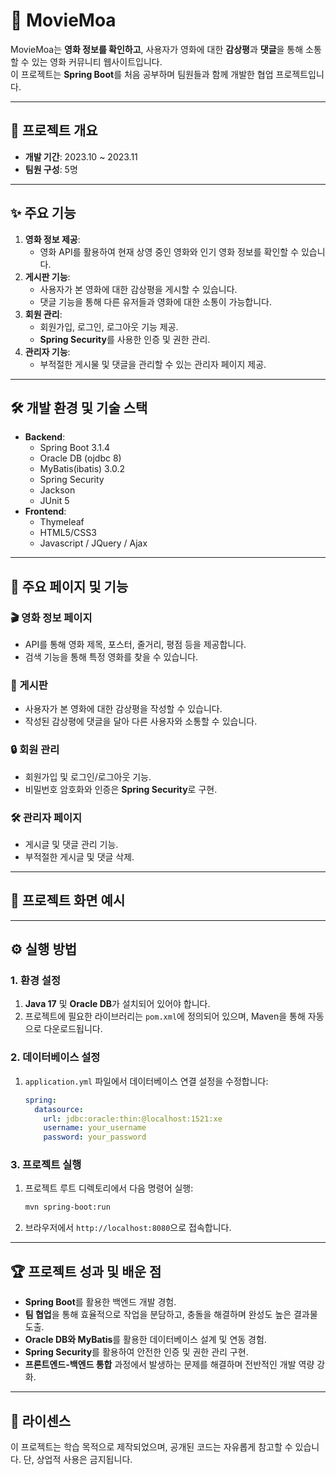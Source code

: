 # 🎥 MovieMoa

MovieMoa는 **영화 정보를 확인하고**, 사용자가 영화에 대한 **감상평**과 **댓글**을 통해 소통할 수 있는 영화 커뮤니티 웹사이트입니다.  
이 프로젝트는 **Spring Boot**를 처음 공부하며 팀원들과 함께 개발한 협업 프로젝트입니다.

---

## 📅 프로젝트 개요

- **개발 기간**: 2023.10 ~ 2023.11  
- **팀원 구성**: 5명

---

## ✨ 주요 기능

1. **영화 정보 제공**:
   - 영화 API를 활용하여 현재 상영 중인 영화와 인기 영화 정보를 확인할 수 있습니다.
2. **게시판 기능**:
   - 사용자가 본 영화에 대한 감상평을 게시할 수 있습니다.
   - 댓글 기능을 통해 다른 유저들과 영화에 대한 소통이 가능합니다.
3. **회원 관리**:
   - 회원가입, 로그인, 로그아웃 기능 제공.
   - **Spring Security**를 사용한 인증 및 권한 관리.
4. **관리자 기능**:
   - 부적절한 게시물 및 댓글을 관리할 수 있는 관리자 페이지 제공.

---

## 🛠️ 개발 환경 및 기술 스택

- **Backend**:
  - Spring Boot 3.1.4
  - Oracle DB (ojdbc 8)
  - MyBatis(ibatis) 3.0.2
  - Spring Security
  - Jackson
  - JUnit 5
- **Frontend**:
  - Thymeleaf
  - HTML5/CSS3
  - Javascript / JQuery / Ajax

---

## 📂 주요 페이지 및 기능

### 🎬 영화 정보 페이지
- API를 통해 영화 제목, 포스터, 줄거리, 평점 등을 제공합니다.
- 검색 기능을 통해 특정 영화를 찾을 수 있습니다.

### 📝 게시판
- 사용자가 본 영화에 대한 감상평을 작성할 수 있습니다.
- 작성된 감상평에 댓글을 달아 다른 사용자와 소통할 수 있습니다.

### 🔒 회원 관리
- 회원가입 및 로그인/로그아웃 기능.
- 비밀번호 암호화와 인증은 **Spring Security**로 구현.

### 🛠️ 관리자 페이지
- 게시글 및 댓글 관리 기능.
- 부적절한 게시글 및 댓글 삭제.

---

## 📸 프로젝트 화면 예시

> 

---

## ⚙️ 실행 방법

### 1. 환경 설정
1. **Java 17** 및 **Oracle DB**가 설치되어 있어야 합니다.
2. 프로젝트에 필요한 라이브러리는 `pom.xml`에 정의되어 있으며, Maven을 통해 자동으로 다운로드됩니다.

### 2. 데이터베이스 설정
1. `application.yml` 파일에서 데이터베이스 연결 설정을 수정합니다:
   ```yaml
   spring:
     datasource:
       url: jdbc:oracle:thin:@localhost:1521:xe
       username: your_username
       password: your_password
   ```

### 3. 프로젝트 실행
1. 프로젝트 루트 디렉토리에서 다음 명령어 실행:
   ```bash
   mvn spring-boot:run
   ```

2. 브라우저에서 `http://localhost:8080`으로 접속합니다.

---

## 🏆 프로젝트 성과 및 배운 점

- **Spring Boot**를 활용한 백엔드 개발 경험.
- **팀 협업**을 통해 효율적으로 작업을 분담하고, 충돌을 해결하며 완성도 높은 결과물 도출.
- **Oracle DB와 MyBatis**를 활용한 데이터베이스 설계 및 연동 경험.
- **Spring Security**를 활용하여 안전한 인증 및 권한 관리 구현.
- **프론트엔드-백엔드 통합** 과정에서 발생하는 문제를 해결하며 전반적인 개발 역량 강화.

---

## 📜 라이센스
이 프로젝트는 학습 목적으로 제작되었으며, 공개된 코드는 자유롭게 참고할 수 있습니다. 단, 상업적 사용은 금지됩니다.
